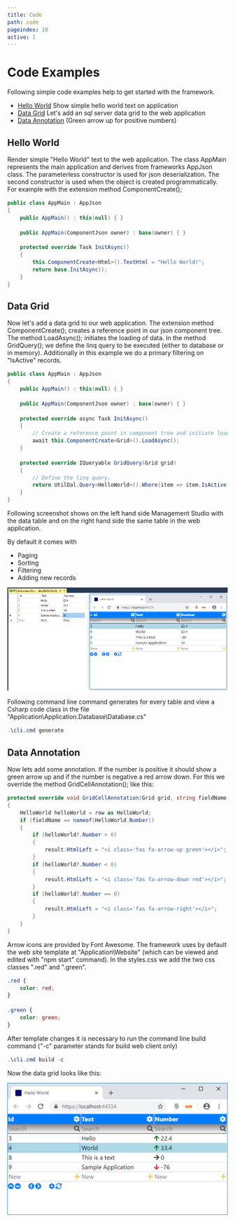 ```yaml
---
title: Code
path: code
pageindex: 10
active: 1
--- 
```


# Code Examples

Following simple code examples help to get started with the framework.

* [Hello World](#hello-world) Show simple hello world text on application
* [Data Grid](#data-grid) Let's add an sql server data grid to the web application
* [Data Annotation](#data-annotation) (Green arrow up for positive numbers)

## Hello World

Render simple "Hello World" text to the web application. The class AppMain represents the main application and derives from frameworks AppJson class. The parameterless constructor is used for json deserialization. The second constructor is used when the object is created programmatically. For example with the extension method ComponentCreate();

```csharp
public class AppMain : AppJson
{
    public AppMain() : this(null) { }

    public AppMain(ComponentJson owner) : base(owner) { }

    protected override Task InitAsync()
    {
        this.ComponentCreate<Html>().TextHtml = "Hello World!";
        return base.InitAsync();
    }
}
```

## Data Grid
Now let's add a data grid to our web application. The extension method ComponentCreate<Grid>(); creates a reference point in our json component tree. The method LoadAsync(); initiates the loading of data. In the method GridQuery(); we define the linq query to be executed (either to database or in memory). Additionally in this example we do a primary filtering on "IsActive" records.

```csharp
public class AppMain : AppJson
{
    public AppMain() : this(null) { }

    public AppMain(ComponentJson owner) : base(owner) { }

    protected override async Task InitAsync()
    {
        // Create a reference point in component tree and initiate loading.
        await this.ComponentCreate<Grid>().LoadAsync(); 
    }

    protected override IQueryable GridQuery(Grid grid)
    {
        // Define the linq query.
        return UtilDal.Query<HelloWorld>().Where(item => item.IsActive == true); 
    }
}
```

Following screenshot shows on the left hand side Management Studio with the data table and on the right hand side the same table in the web application.

By default it comes with

* Paging
* Sorting
* Filtering
* Adding new records

![Data grid](Doc/Grid.png)

Following command line command generates for every table and view a Csharp code class in the file "Application\Application.Database\Database.cs"

```powershell
.\cli.cmd generate
```


## Data Annotation

Now lets add some annotation. If the number is positive it should show a green arrow up and if the number is negative a red arrow down. For this we override the method GridCellAnnotation(); like this:

```csharp
protected override void GridCellAnnotation(Grid grid, string fieldName, GridRowEnum gridRowEnum, Row row, GridCellAnnotationResult result)
{
    HelloWorld helloWorld = row as HelloWorld;
    if (fieldName == nameof(HelloWorld.Number))
    {
        if (helloWorld?.Number > 0)
        {
            result.HtmlLeft = "<i class='fas fa-arrow-up green'></i>";
        }
        if (helloWorld?.Number < 0)
        {
            result.HtmlLeft = "<i class='fas fa-arrow-down red'></i>";
        }
        if (helloWorld?.Number == 0)
        {
            result.HtmlLeft = "<i class='fas fa-arrow-right'></i>";
        }
    }
}
```

Arrow icons are provided by Font Awesome. The framework uses by default the web site template at "Application\Website" (which can be viewed and edited with "npm start" command). In the styles.css we add the two css classes ".red" and ".green". 

```css
.red {
    color: red;
}

.green {
    color: green;
}
```

After template changes it is necessary to run the command line build command ("-c" parameter stands for build web client only)

```powershell
.\cli.cmd build -c
```

Now the data grid looks like this:

![Data grid with annotation](Doc/GridAnnotation.png)
